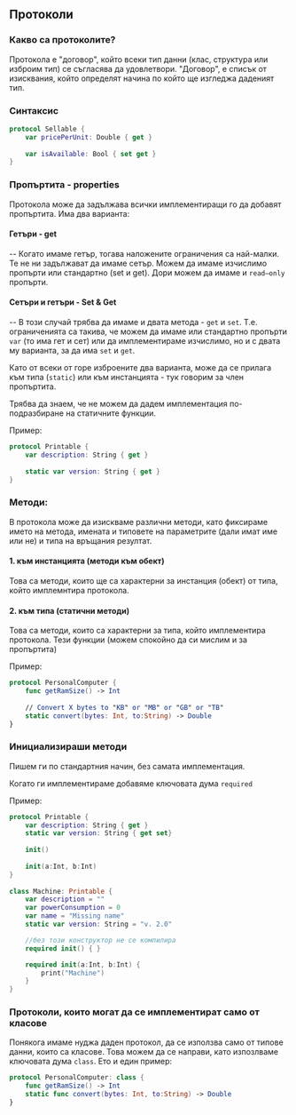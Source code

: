 
## Протоколи

### Какво са протоколите?

Протокола е "договор", който всеки тип данни (клас, структура или изброим тип) се съгласява да удовлетвори. "Договор", е списък от изисквания, който определят начина по който ще изгледжа даденият тип.

### Синтаксис
```swift
protocol Sellable {
	var pricePerUnit: Double { get }
	
	var isAvailable: Bool { set get }
}
```

### Пропъртита - properties
Протокола може да задължава всички имплементиращи го да добавят пропъртита. Има два варианта:

#### Гетъри - get
--
Когато имаме гетър, тогава наложените ограничения са най-малки. Те не ни задължават да имаме сетър. Можем да имаме изчислимо пропърти или стандартно (set и get). Дори можем да имаме и `read–only` пропърти.

#### Сетъри и гетъри -  Set & Get
--
В този случай трябва да имаме и двата метода - `get` и `set`. Т.е. ограниченията са такива, че можем да имаме или стандартно пропърти `var` (то има гет и сет) или да имплементираме изчислимо, но и с двата му варианта, за да има `set` и `get`.

Като от всеки от горе изброените два варианта, може да се прилага към типа (`static`) или към инстанцията - тук говорим за член пропъртита.

Трябва да знаем, че не можем да дадем имплементация по-подразбиране на статичните функции.

Пример:

```swift
protocol Printable {
	var description: String { get }
	
	static var version: String { get }
}
```

### Методи:
В протокола може да изискваме различни методи, като фиксираме името на метода, имената и типовете на параметрите (дали имат име или не) и типа на връщания резултат.

#### 1. към инстанцията (методи към обект)
Това са методи, които ще са характерни за инстанция (обект) от типа, който имплемнтира протокола. 

#### 2. към типа (статични методи)
Това са методи, които са характерни за типа, който имплементира протокола. Тези функции (можем спокойно да си мислим и за пропъртита)

Пример:
	
```swift
protocol PersonalComputer {
	func getRamSize() -> Int
	
	// Convert X bytes to "KB" or "MB" or "GB" or "TB"
	static convert(bytes: Int, to:String) -> Double
}
```

### Инициализираши методи

Пишем ги по стандартния начин, без самата имплементация.

Когато ги имплементираме добавяме ключовата дума `required`

Пример:

```swift
protocol Printable {
	var description: String { get }
	static var version: String { get set}    
	
	init()
	
	init(a:Int, b:Int)
}
	
class Machine: Printable {
	var description = ""
	var powerConsumption = 0
	var name = "Missing name"
	static var version: String = "v. 2.0"

	//без този конструктор не се компилира
	required init() { }

	required init(a:Int, b:Int) {
		print("Machine")
	} 
}
```

###  Протоколи, които могат да се имплементират само от класове

Понякога имаме нуджа даден протокол, да се използва само от типове данни, които са класове. Това можем да се направи, като изпозлваме ключовата дума `class`.
Ето и един пример:

```swift
protocol PersonalComputer: class {
	func getRamSize() -> Int
	static func convert(bytes: Int, to:String) -> Double
}
```
